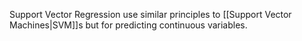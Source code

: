 Support Vector Regression use similar principles to [[Support Vector Machines|SVM]]s but for predicting continuous variables.

